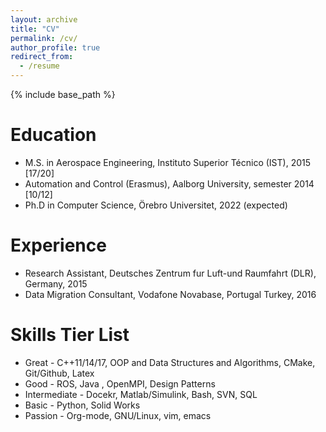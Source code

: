 ```yaml
---
layout: archive
title: "CV"
permalink: /cv/
author_profile: true
redirect_from:
  - /resume
---
```


{% include base_path %}

Education
======
* M.S. in Aerospace Engineering, Instituto Superior Técnico (IST), 2015 [17/20]
* Automation and Control (Erasmus), Aalborg University, semester 2014 [10/12]
* Ph.D in Computer Science, Örebro Universitet, 2022 (expected)

Experience
======
* Research Assistant, Deutsches Zentrum fur Luft-und Raumfahrt (DLR), Germany, 2015
* Data Migration Consultant, Vodafone Novabase, Portugal Turkey, 2016

Skills Tier List 
======
* Great - C++11/14/17, OOP and Data Structures and Algorithms, CMake, Git/Github, Latex 
* Good - ROS, Java , OpenMPI, Design Patterns 
* Intermediate - Docekr, Matlab/Simulink, Bash, SVN, SQL 
* Basic - Python, Solid Works 
* Passion - Org-mode, GNU/Linux, vim, emacs

<!-- Work experience
======
* Summer 2015: Research Assistant
  * Github University
  * Duties included: Tagging issues
  * Supervisor: Professor Git

* Fall 2015: Research Assistant
  * Github University
  * Duties included: Merging pull requests
  * Supervisor: Professor Hub
  
Skills
======
* Skill 1
* Skill 2
  * Sub-skill 2.1
  * Sub-skill 2.2
  * Sub-skill 2.3
* Skill 3

Publications
======
  <ul>{% for post in site.publications %}
    {% include archive-single-cv.html %}
  {% endfor %}</ul>
  
Talks
======
  <ul>{% for post in site.talks %}
    {% include archive-single-talk-cv.html %}
  {% endfor %}</ul>
  
Teaching
======
  <ul>{% for post in site.teaching %}
    {% include archive-single-cv.html %}
  {% endfor %}</ul>
  
Service and leadership
======
* Currently signed in to 43 different slack teams -->
